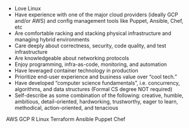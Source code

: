 -   Love Linux
-   Have experience with one of the major cloud providers (ideally GCP and/or AWS) and config management tools like Puppet, Ansible, Chef, etc
-   Are comfortable racking and stacking physical infrastructure and managing hybrid environments
-   Care deeply about correctness, security, code quality, and test infrastructure
-   Are knowledgeable about networking protocols
-   Enjoy programming, infra-as-code, monitoring, and automation
-   Have leveraged container technology in production
-   Prioritize end-user experience and business value over “cool tech.”
-   Have developed “computer science fundamentals”, i.e. concurrency, algorithms, and data structures (Formal CS degree NOT required)
-   Self-describe as some combination of the following: creative, humble, ambitious, detail-oriented, hardworking, trustworthy, eager to learn, methodical, action-oriented, and tenacious

AWS GCP R Linux Terraform Ansible Puppet Chef